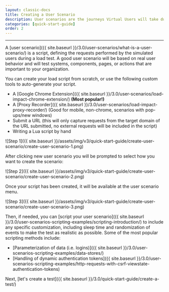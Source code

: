 ```yaml
---
layout: classic-docs
title: Creating a User Scenario
description: User scenarios are the journeys Virtual Users will take during a load test. They are limited programming environments which allow you to do programmatic things. They are expressed in Lua code.
categories: [quick-start-guide]
order: 2
---
```


***

A [user scenario]({{ site.baseurl }}/3.0/user-scenarios/what-is-a-user-scenario/) is a script, defining the requests performed by the simulated users during a load test. A good user scenario will be based on real user behavior and will test systems, components, pages, or actions that are important to your organization.

You can create your load script from scratch, or use the following custom tools to auto-generate your script.
- A [Google Chrome Extension]({{ site.baseurl }}/3.0/user-scenarios/load-impact-chrome-extension/) **(Most popular!)**
- A [Proxy Recorder]({{ site.baseurl }}/3.0/user-scenarios/load-impact-proxy-recorder/) (Good for mobile, non-chrome, scenarios with pop-ups/new windows)
- Submit a URL (this will only capture requests from the target domain of the URL submitted, no external requests will be included in the script)
- Writing a Lua script by hand

![Step 1]({{ site.baseurl }}/assets/img/v3/quick-start-guide/create-user-scenario/create-user-scenario-1.png)


After clicking new user scenario you will be prompted to select how you want to create the scenario:

![Step 2]({{ site.baseurl }}/assets/img/v3/quick-start-guide/create-user-scenario/create-user-scenario-2.png)




Once your script has been created, it will be available at the user scenario menu.

![Step 3]({{ site.baseurl }}/assets/img/v3/quick-start-guide/create-user-scenario/create-user-scenario-3.png)



Then, if needed, you can [script your user scenario]({{ site.baseurl }}/3.0/user-scenarios-scripting-examples/scripting-introduction/) to include any specific customization, including sleep time and randomization of events to make the test as realistic as possible. Some of the most popular scripting methods include:

- [Parameterization of data (i.e. logins)]({{ site.baseurl }}/3.0/user-scenarios-scripting-examples/data-stores/)
- [Handling of dynamic authentication tokens]({{ site.baseurl }}/3.0/user-scenarios-scripting-examples/http-requests-with-csrf-viewstate-authentication-tokens)



Next, [let's create a test]({{ site.baseurl }}/3.0/quick-start-guide/create-a-test/)
